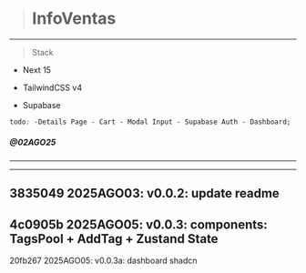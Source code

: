 > # InfoVentas

---

> Stack

- Next 15

- TailwindCSS v4

- Supabase

```css
todo: -Details Page - Cart - Modal Input - Supabase Auth - Dashboard;
```

##### @02AGO25

---
---
3835049 2025AGO03: v0.0.2: update readme
---
4c0905b 2025AGO05: v0.0.3: components: TagsPool + AddTag + Zustand State
---
20fb267 2025AGO05: v0.0.3a: dashboard shadcn
